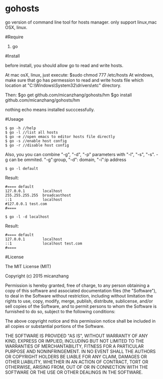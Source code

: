 gohosts
======

go version of command line tool for hosts manager. only support linux,mac OSX, linux.

#Require

1. go  

#Install 

before install, you should allow go to read and write hosts. 

At mac osX, linux, just execute:
    $sudo chmod 777 /etc/hosts
At windows, make sure that go has permession to read and write hosts file which location at "C:\Windows\System32\drivers\etc" directory.

Then:
    $go get github.com/micanzhang/gohosts/hm
    $go install github.com/micanzhang/gohosts/hm

nothing echo means installed succcessfully.

#Useage

	$ go -h //help 
	$ go -l //list all hosts 
	$ go -e //open emacs to editor hosts file directly
	$ go -s //enable host config 
	$ go -r //disable host config 

Also, you you can combine "-g", "-d", "-p" parameters with "-l", "-s", "-s". -g can be ommited. "-g":group, "-d": domain, "-i":ip address

	$ go -l default

Result:

	#==== default
	127.0.0.1        localhost
	255.255.255.255  broadcasthost
	::1              localhost
	#127.0.0.1 test.com
	#====

	$ go -l -d localhost

Result:

	#==== default
	127.0.0.1        localhost
	::1              localhost test.com
	#====

    
#License

The MIT License (MIT)

Copyright (c) 2015 micanzhang

Permission is hereby granted, free of charge, to any person obtaining a copy
of this software and associated documentation files (the "Software"), to deal
in the Software without restriction, including without limitation the rights
to use, copy, modify, merge, publish, distribute, sublicense, and/or sell
copies of the Software, and to permit persons to whom the Software is
furnished to do so, subject to the following conditions:

The above copyright notice and this permission notice shall be included in all
copies or substantial portions of the Software.

THE SOFTWARE IS PROVIDED "AS IS", WITHOUT WARRANTY OF ANY KIND, EXPRESS OR
IMPLIED, INCLUDING BUT NOT LIMITED TO THE WARRANTIES OF MERCHANTABILITY,
FITNESS FOR A PARTICULAR PURPOSE AND NONINFRINGEMENT. IN NO EVENT SHALL THE
AUTHORS OR COPYRIGHT HOLDERS BE LIABLE FOR ANY CLAIM, DAMAGES OR OTHER
LIABILITY, WHETHER IN AN ACTION OF CONTRACT, TORT OR OTHERWISE, ARISING FROM,
OUT OF OR IN CONNECTION WITH THE SOFTWARE OR THE USE OR OTHER DEALINGS IN THE
SOFTWARE.
